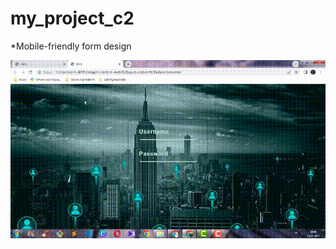 # my_project_c2
*Mobile-friendly form design

![my-project-c2](https://github.com/muratavci05/my_project_c2/blob/54696776d35db1dedf92591e911b8cc0e5f71377/resim/form-website.gif)

